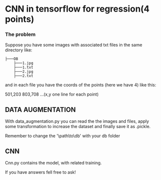 # CNN in tensorflow for regression(4 points)

### The problem
Suppose you have some images with associated txt files in the same directory like:

    ├───DB
        ├───1.jpg
        ├───1.txt
        ├───2.jpg
        ├───2.txt

and in each file you have the coords of the points (here we have 4) like this:

501,203
803,708
...(x,y one line for each point)

## DATA AUGMENTATION
With data_augmentation.py you can read the the images and files, apply some transformation to increase the dataset
and finally save it as .pickle.

Remember to change the '\path\to\db' with your db folder

## CNN

Cnn.py contains the model, with related training.


If you have answers fell free to ask!
